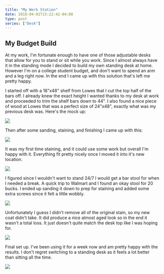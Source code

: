 ```yaml
---
title: "My Work Station"
date: 2018-04-01T15:22:42-04:00
type: post
series: ["Desk"]
---
```


## My Budget Build

At my work, I'm fortunate enough to have one of those adjustable desks that allow for you to stand or sit while you work. Since I almost always have it in the standing mode I decided to build my own standing desk at home. However I'm on a college student budget, and don't want to spend an arm and a leg right now. In the end I came up with this solution that's left me pretty happy.

I started off with a 18"x48" shelf from Lowes that I cut the top half of the bars off. I already knew the exact height I wanted thanks to my desk at work and proceeded to trim the shelf bars down to 44". I also found a nice piece of wood at Lowes that was a perfect size of 24"x48", exactly what was my previous desk was. Here's the mock up:

![](images/1.jpg)

Then after some sanding, staining, and finishing I came up with this:

![](images/2.jpg)

It was my first time staining, and it could use some work but overall I'm happy with it. Everything fit pretty nicely once I moved it into it's new location.

![](images/3.jpg)

I figured since I wouldn't want to stand 24/7 I would get a bar stool for when I needed a break. A quick trip to Walmart and I found an okay stool for 20 bucks. I ended up sanding it down to prep for staining and added some extra screws since it felt a little wobbly.

![](images/4.jpg)

Unfortunately I guess I didn't remove all of the original stain, so my new coat didn't take. It did produce a nice almost aged look so in the end it wasn't a total loss. It just doesn't quite match the desk top like I was hoping for.

![](images/5.jpg)

Final set up. I've been using it for a week now and am pretty happy with the results. I don't regret switching to a standing desk as it feels a lot better than sitting all the time.

![](images/6.jpg)
